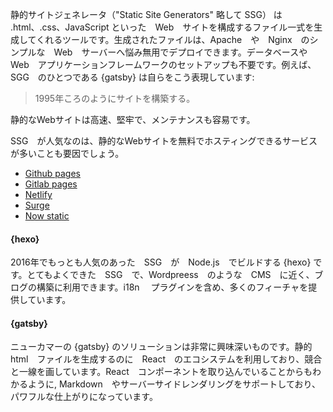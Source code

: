 静的サイトジェネレータ（"Static Site Generators" 略して SSG） は .html、.css、JavaScript といった　Web　サイトを構成するファイル一式を生成してくれるツールです。生成されたファイルは、Apache　や　Nginx　のシンプルな　Web　サーバーへ悩み無用でデプロイできます。データベースや　Web　アプリケーションフレームワークのセットアップも不要です。例えば、SGG　のひとつである {gatsby} は自らをこう表現しています:

> 1995年ころのようにサイトを構築する。

静的なWebサイトは高速、堅牢で、メンテナンスも容易です。

SSG　が人気なのは、静的なWebサイトを無料でホスティングできるサービスが多いことも要因でしょう。

* [Github pages](https://pages.github.com/)
* [Gitlab pages](http://pages.gitlab.io/)
* [Netlify](https://www.netlify.com/)
* [Surge](https://surge.sh/)
* [Now static](https://zeit.co/blog/now-static)

#### {hexo}

2016年でもっとも人気のあった　SSG　が　Node.js　でビルドする {hexo} です。とてもよくできた　SSG　で、Wordpreess　のような　CMS　に近く、ブログの構築に利用できます。i18n　 プラグインを含め、多くのフィーチャを提供しています。

#### {gatsby}

ニューカマーの {gatsby} のソリューションは非常に興味深いものです。静的　html　ファイルを生成するのに　React　のエコシステムを利用しており、競合と一線を画しています。React　コンポーネントを取り込んでいることからもわかるように, Markdown　やサーバーサイドレンダリングをサポートしており、パワフルな仕上がりになっています。
